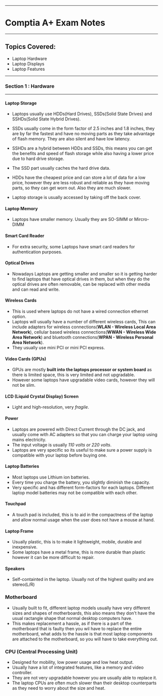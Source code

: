 ------------------------------------
# Comptia A+ Exam Notes
------------------------------------
## Topics Covered:

* Laptop Hardware
* Laptop Displays
* Laptop Features

------------------------------------
### Section 1 : Hardware
------------------------------------


#### Laptop Storage

 - Laptops usually use HDDs(Hard Drives), SSDs(Solid State Drives) and SSHDs(Solid State Hybrid Drives).

 - SSDs usually come in the form factor of 2.5 inches and 1.8 inches, they are by far the fastest and 
 have no moving parts as they take advantage of flash memory. They are also silent and have low latency.

 - SSHDs are a hybrid between HDDs and SSDs, this means you can get the benefits and speed of flash storage
 while also having a lower price due to hard drive storage.
 - The SSD part usually caches the hard drive data.

 - HDDs have the cheapest price and can store a lot of data for a low price, however they are less robust and reliable as they have moving parts, so they can get worn out. Also they are much slower.

 - Laptop storage is usually accessed by taking off the back cover.

 #### Laptop Memory

 - Laptops have smaller memory. Usually they are SO-SIMM or Mircro-DIMM

 #### Smart Card Reader

 - For extra security, some Laptops have smart card readers for authentication purposes.

 #### Optical Drives

 - Nowadays Laptops are getting smaller and smaller so it is getting harder to find laptops that have optical drives in them, but when they do the optical drives are often removable, can be replaced with other media and can read and write.

 #### Wireless Cards

 - This is used where laptops do not have a wired connection ethernet option. 
 - Laptops will usually have a number of different wireless cards, This can include adapters for wireless connections(__WLAN - Wireless Local Area Network__), cellular based wireless connections(__WWAN - Wireless Wide Area Network__) and bluetooth connections(__WPAN - Wireless Personal Area Network__).
 - They usually use mini PCI or mini PCI express.

 #### Video Cards (GPUs)

 - GPUs are mostly __built into the laptops processor or system board__ as there is limited space, this is very limited and not upgradable.
 - However some laptops have upgradable video cards, however they will not be slim.

 #### LCD (Liquid Crystal Display) Screen

 - Light and high-resolution, very *fragile*.

 #### Power

 - Laptops are powered with Direct Current through the DC jack, and usually come with AC adapters so that you can charge your laptop using mains electricity.
 - The input voltage is usually *110 volts or 220 volts*.
 - Laptops are very specific so its useful to make sure a power supply is compatible with your laptop 
 before buying one.

 #### Laptop Batteries

 - Most laptops use Lithium ion batteries.
 - Every time you charge the battery, you slightly diminish the capacity.
 - Very specific and has different form-factors for each laptops. Different laptop model batteries may not be compatible with each other.

 #### Touchpad

 - A touch pad is included, this is to aid in the compactness of the laptop and allow normal usage when the user does not have a mouse at hand.

 #### Laptop Frame

 - Usually plastic, this is to make it lightweight, mobile, durable and inexpensive.
 - Some laptops have a metal frame, this is more durable than plastic however it can be more difficult to repair.

 #### Speakers

 - Self-containted in the laptop. Usually not of the highest quality and are stereo(L/R)

 ### Motherboard

 - Usually built to fit, different laptop models usually have very different sizes and shapes of motherboards, this also means they don't have the usual ractangle shape that normal desktop computers have.
 - This makes replacement a hassle, as if there is a part of the motherboard that is faulty then you wil have to replace the entire motherboard, what adds to the hassle is that most laptop components are attached to the motherboard, so you will have to take everything out.

 ### CPU (Central Processing Unit)

 - Designed for mobility, low power usage and low heat output.
 - Usually have a lot of integrated features, like a memory and video controller.
 - They are not very upgradable however you are usually able to replace it.
 - The laptop CPUs are often much slower than their desktop counterparts as they need to worry about the size and heat.